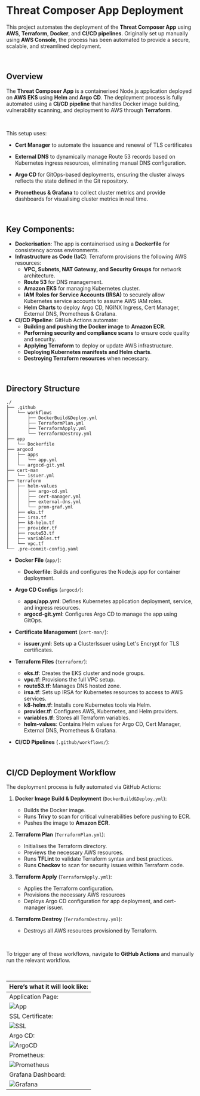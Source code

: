 # Threat Composer App Deployment

This project automates the deployment of the **Threat Composer App** using **AWS**, **Terraform**, **Docker**, and **CI/CD pipelines**. Originally set up manually using **AWS Console**, the process has been automated to provide a secure, scalable, and streamlined deployment.

<br>

## Overview

The **Threat Composer App** is a containerised Node.js application deployed on **AWS EKS** using **Helm** and **Argo CD**. The deployment process is fully automated using a **CI/CD pipeline** that handles Docker image building, vulnerability scanning, and deployment to AWS through **Terraform**.

<br>

This setup uses:


- **Cert Manager** to automate the issuance and renewal of TLS certificates

- **External DNS** to dynamically manage Route 53 records based on Kubernetes ingress resources, eliminating manual DNS configuration.

- **Argo CD** for GitOps-based deployments, ensuring the cluster always reflects the state defined in the Git repository.

- **Prometheus & Grafana** to collect cluster metrics and provide dashboards for visualising cluster metrics in real time.

<br>

## Key Components:

- **Dockerisation**: The app is containerised using a **Dockerfile** for consistency across environments.
- **Infrastructure as Code (IaC)**: Terraform provisions the following AWS resources:
    - **VPC, Subnets, NAT Gateway, and Security Groups** for network architecture.
    - **Route 53** for DNS management.
    - **Amazon EKS** for managing Kubernetes cluster.
    - **IAM Roles for Service Accounts (IRSA)** to securely allow Kubernetes service accounts to assume AWS IAM roles.
    - **Helm Charts** to deploy Argo CD, NGINX Ingress, Cert Manager, External DNS, Prometheus & Grafana.
- **CI/CD Pipeline**: GitHub Actions automate:
    - **Building and pushing the Docker image** to **Amazon ECR**.
    - **Performing security and compliance scans** to ensure code quality and security.
    - **Applying Terraform** to deploy or update AWS infrastructure.
    - **Deploying Kubernetes manifests and Helm charts**.
    - **Destroying Terraform resources** when necessary.

<br>

## Directory Structure

```
./
├── .github
│   └── workflows
│       ├── DockerBuild&Deploy.yml
│       ├── TerraformPlan.yml
│       ├── TerraformApply.yml
│       └── TerraformDestroy.yml
├── app
│   └── Dockerfile
├── argocd
│   ├── apps
│   │   └── app.yml
│   └── argocd-git.yml
├── cert-man
│   └── issuer.yml
├── terraform
│   ├── helm-values
│   │   ├── argo-cd.yml
│   │   ├── cert-manager.yml
│   │   ├── external-dns.yml
│   │   └── prom-graf.yml
│   ├── eks.tf
│   ├── irsa.tf
│   ├── k8-helm.tf
│   ├── provider.tf
│   ├── route53.tf
│   ├── variables.tf
│   └── vpc.tf
└── .pre-commit-config.yaml

```

- **Docker File** (`app/`):
    - **Dockerfile**: Builds and configures the Node.js app for container deployment.

- **Argo CD Configs** (`argocd/`):
    - **apps/app.yml**: Defines Kubernetes application deployment, service, and ingress resources.
    - **argocd-git.yml**: Configures Argo CD to manage the app using GitOps.

- **Certificate Management** (`cert-man/`):
    - **issuer.yml**: Sets up a ClusterIssuer using Let's Encrypt for TLS certificates.

- **Terraform Files** (`terraform/`):
    - **eks.tf**: Creates the EKS cluster and node groups.
    - **vpc.tf**: Provisions the full VPC setup.
    - **route53.tf**: Manages DNS hosted zone.
    - **irsa.tf**: Sets up IRSA for Kubernetes resources to access to AWS services.
    - **k8-helm.tf**: Installs core Kubernetes tools via Helm.
    - **provider.tf**: Configures AWS, Kubernetes, and Helm providers.
    - **variables.tf**: Stores all Terraform variables.
    - **helm-values**: Contains Helm values for Argo CD, Cert Manager, External DNS, Prometheus & Grafana.

- **CI/CD Pipelines** (`.github/workflows/`):

<br>


## CI/CD Deployment Workflow

The deployment process is fully automated via GitHub Actions:

1. **Docker Image Build & Deployment** (`DockerBuild&Deploy.yml`):
    - Builds the Docker image.
    - Runs **Trivy** to scan for critical vulnerabilities before pushing to ECR.
    - Pushes the image to **Amazon ECR**.

2. **Terraform Plan** (`TerraformPlan.yml`):
    - Initialises the Terraform directory.
    - Previews the necessary AWS resources.
    - Runs **TFLint** to validate Terraform syntax and best practices.
    - Runs **Checkov** to scan for security issues within Terraform code.

3. **Terraform Apply** (`TerraformApply.yml`):
    - Applies the Terraform configuration.
    - Provisions the necessary AWS resources
    - Deploys Argo CD configuration for app deployment, and cert-manager issuer.

4. **Terraform Destroy** (`TerraformDestroy.yml`):
    - Destroys all AWS resources provisioned by Terraform.

<br>

To trigger any of these workflows, navigate to **GitHub Actions** and manually run the relevant workflow.

<br>

|Here’s what it will look like:|
|-------|
|Application Page:|
| ![App](https://raw.githubusercontent.com/JunedConnect/lab-eks-project/main/images/App%20Page.png) |
|SSL Certificate:|
| ![SSL](https://raw.githubusercontent.com/JunedConnect/lab-eks-project/main/images/SSL%20Certificate.png) |
|Argo CD:|
| ![ArgoCD](https://raw.githubusercontent.com/JunedConnect/lab-eks-project/main/images/ArgoCD%20Page.png) |
|Prometheus:|
| ![Prometheus](https://raw.githubusercontent.com/JunedConnect/lab-eks-project/main/images/Prometheus%20Page.png) |
|Grafana Dashboard:|
| ![Grafana](https://raw.githubusercontent.com/JunedConnect/lab-eks-project/main/images/Grafana%20Dashboard.png) |
